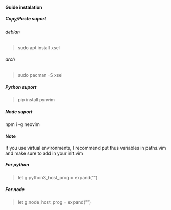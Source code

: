 #### Guide instalation

##### Copy/Paste suport
###### debian
>sudo apt install xsel

###### arch
>sudo pacman -S xsel

##### Python suport
>pip install pynvim

##### Node suport 
npm i -g neovim

#### Note 
If you use virtual environments, I recommend put thus variables in paths.vim and make sure to add in your init.vim
##### For python
>let g:python3_host_prog = expand("<path to python with pynvim installed>")

##### For node 
>let g:node_host_prog = expand("<path to node with neovim installed>")
